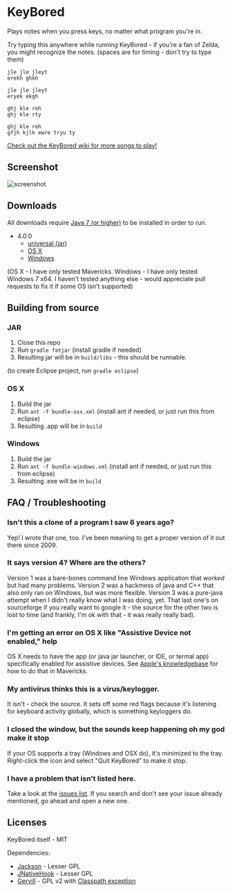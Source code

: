 # KeyBored
Plays notes when you press keys, no matter what program you're in.

Try typing this anywhere while running KeyBored - if you're a fan of Zelda, you might recognize the notes. (spaces are for timing - don't try to type them)

```
jle jle jleyt
erekh ghkh

jle jle jleyt
eryek ekgh

ghj kle reh
ghj kle rty

ghj kle reh
gfjh kjlk ewre tryu ty
```

[Check out the KeyBored wiki for more songs to play!](https://github.com/forana/KeyBored/wiki/Songs)

## Screenshot

![screenshot](https://github.com/forana/KeyBored/raw/development/screenshot.png?raw=true)

## Downloads

All downloads require [Java 7 (or higher)](https://www.java.com/en/download/) to be installed in order to run.

* 4.0.0
    * [universal (jar)](https://github.com/forana/KeyBored/releases/download/4.0.0/KeyBored-4.0.0.jar)
    * [OS X](https://github.com/forana/KeyBored/releases/download/4.0.0/KeyBored-4.0.0-OSX.zip)
    * [Windows](https://github.com/forana/KeyBored/releases/download/4.0.0/KeyBored-4.0.0-Windows.zip)

(OS X - I have only tested Mavericks. Windows - I have only tested Windows 7 x64. I haven't tested anything else - would appreciate pull requests to fix it if some OS isn't supported)

## Building from source

### JAR

1. Close this repo
2. Run `gradle fatjar` (install gradle if needed)
3. Resulting jar will be in `build/libs` - this should be runnable.

(to create Eclipse project, run `gradle eclipse`)

### OS X

1. Build the jar
2. Run `ant -f bundle-osx.xml` (install ant if needed, or just run this from eclipse)
3. Resulting .app will be in `build`

### Windows

1. Build the jar
2. Run `ant -f bundle-windows.xml` (install ant if needed, or just run this from eclipse)
3. Resulting .exe will be in `build`

## FAQ / Troubleshooting
### Isn't this a clone of a program I saw 6 years ago?
Yep! I wrote that one, too. I've been meaning to get a proper version of it out there since 2009.

### It says version 4? Where are the others?
Version 1 was a bare-bones command line Windows application that _worked_ but had many problems. Version 2 was a hackmess of java and C++ that also only ran on Windows, but was more flexible. Version 3 was a pure-java attempt when I didn't really know what I was doing, yet. That last one's on sourceforge if you really want to google it - the source for the other two is lost to time (and frankly, I'm ok with that - it was really really bad).

### I'm getting an error on OS X like "Assistive Device not enabled," help
OS X needs to have the app (or java jar launcher, or IDE, or termal app) specifically enabled for assistive devices. See [Apple's knowledgebase](http://support.apple.com/kb/HT6026) for how to do that in Mavericks.

### My antivirus thinks this is a virus/keylogger.
It isn't - check the source. It sets off some red flags because it's listening for keyboard activity globally, which is something keyloggers do.

### I closed the window, but the sounds keep happening oh my god make it stop
If your OS supports a tray (Windows and OSX do), it's minimized to the tray. Right-click the icon and select "Quit KeyBored" to make it stop.

### I have a problem that isn't listed here.
Take a look at the [issues list](https://github.com/forana/KeyBored/issues). If you search and don't see your issue already mentioned, go ahead and open a new one.

## Licenses
KeyBored itself - MIT

Dependencies:

* [Jackson](http://wiki.fasterxml.com/JacksonDownload) - Lesser GPL
* [JNativeHook](https://github.com/kwhat/jnativehook) - Lesser GPL
* [Gervill](https://java.net/projects/gervill/pages/Home) - GPL v2 with [Classpath exception](http://www.gnu.org/software/classpath/license.html)

<!-- hack for github page generation -->
<style>
   header.inner section#downloads {
      display: none;
   }
</style>
